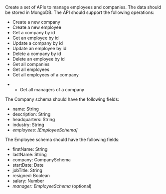 Create a set of APIs to manage employees and companies. The data should be stored in MongoDB. The API should support the following operations:

- Create a new company
- Create a new employee
- Get a company by id
- Get an employee by id
- Update a company by id
- Update an employee by id
- Delete a company by id
- Delete an employee by id
- Get all companies
- Get all employees
- Get all employees of a company

* - Get all managers of a company

The Company schema should have the following fields:

- name: String
- description: String
- headquarters: String
- industry: String
- _employees: [EmployeeSchema]_

The Employee schema should have the following fields:

- firstName: String
- lastName: String
- company: CompanySchema
- startDate: Date
- jobTitle: String
- resigned: Boolean
- salary: Number
- _manager: EmployeeSchema_ (optional)
